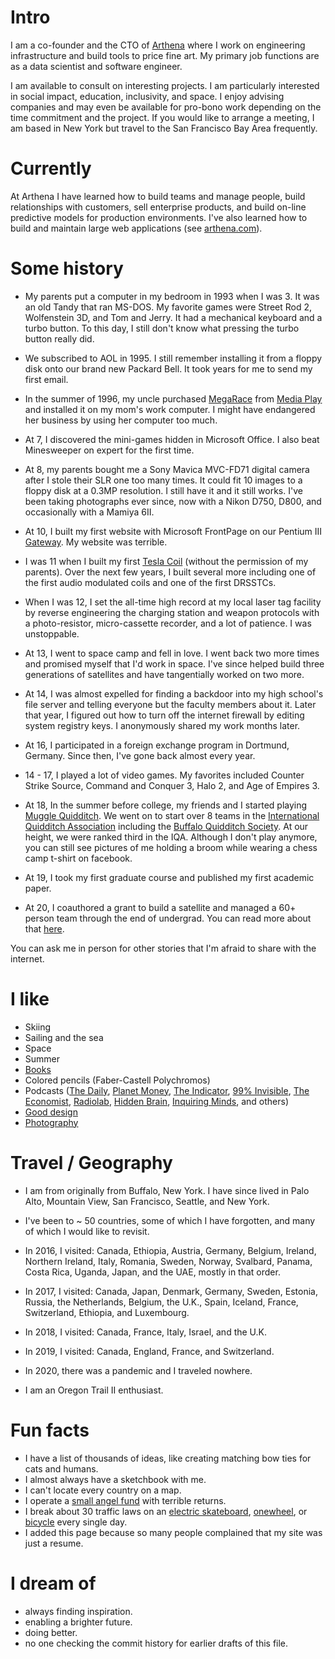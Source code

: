 
# Intro

I am a co-founder and the CTO of [Arthena](https://arthena.com) where I work on engineering infrastructure and build tools to price fine art. My primary job functions are as a data scientist and software engineer.

I am available to consult on interesting projects. I am particularly interested in social impact, education, inclusivity, and space. I enjoy advising companies and may even be available for pro-bono work depending on the time commitment and the project. If you would like to arrange a meeting, I am based in New York but travel to the San Francisco Bay Area frequently.

# Currently

At Arthena I have learned how to build teams and manage people, build relationships with customers, sell enterprise products, and build on-line predictive models for production environments. I've also learned how to build and maintain large web applications (see [arthena.com](https://arthena.com)).

# Some history

- My parents put a computer in my bedroom in 1993 when I was 3. It was an old Tandy that ran MS-DOS. My favorite games were Street Rod 2, Wolfenstein 3D, and Tom and Jerry. It had a mechanical keyboard and a turbo button. To this day, I still don't know what pressing the turbo button really did.

- We subscribed to AOL in 1995. I still remember installing it from a floppy disk onto our brand new Packard Bell. It took years for me to send my first email.

- In the summer of 1996, my uncle purchased [MegaRace](https://en.wikipedia.org/wiki/MegaRace) from [Media Play](https://en.wikipedia.org/wiki/Media_Play) and installed it on my mom's work computer. I might have endangered her business by using her computer too much.

- At 7, I discovered the mini-games hidden in Microsoft Office. I also beat Minesweeper on expert for the first time.

- At 8, my parents bought me a Sony Mavica MVC-FD71 digital camera after I stole their SLR one too many times. It could fit 10 images to a floppy disk at a 0.3MP resolution. I still have it and it still works. I've been taking photographs ever since, now with a Nikon D750, D800, and occasionally with a Mamiya 6II.

- At 10, I built my first website with Microsoft FrontPage on our Pentium III [Gateway](https://en.wikipedia.org/wiki/Gateway,_Inc.). My website was terrible.

- I was 11 when I built my first [Tesla Coil](https://en.wikipedia.org/wiki/Tesla_coil) (without the permission of my parents). Over the next few years, I built several more including one of the first audio modulated coils and one of the first DRSSTCs.

- When I was 12, I set the all-time high record at my local laser tag facility by reverse engineering the charging station and weapon protocols with a photo-resistor, micro-cassette recorder, and a lot of patience. I was unstoppable.

- At 13, I went to space camp and fell in love. I went back two more times and promised myself that I'd work in space. I've since helped build three generations of satellites and have tangentially worked on two more.

- At 14, I was almost expelled for finding a backdoor into my high school's file server and telling everyone but the faculty members about it. Later that year, I figured out how to turn off the internet firewall by editing system registry keys. I anonymously shared my work months later.

- At 16, I participated in a foreign exchange program in Dortmund, Germany. Since then, I've gone back almost every year.

- 14 - 17, I played a lot of video games. My favorites included Counter Strike Source, Command and Conquer 3, Halo 2, and Age of Empires 3.

- At 18, In the summer before college, my friends and I started playing <a href="https://en.wikipedia.org/wiki/Quidditch_(sport)">Muggle Quidditch</a>. We went on to start over 8 teams in the [International Quidditch Association](https://en.wikipedia.org/wiki/International_Quidditch_Association) including the [Buffalo Quidditch Society](https://www.facebook.com/buffaloquidditch/). At our height, we were ranked third in the IQA. Although I don't play anymore, you can still see pictures of me holding a broom while wearing a chess camp t-shirt on facebook.

- At 19, I took my first graduate course and published my first academic paper.

- At 20, I coauthored a grant to build a satellite and managed a 60+ person team through the end of undergrad. You can read more about that [here](https://ubnl.space/glados/).

You can ask me in person for other stories that I'm afraid to share with the internet.

# I like

- Skiing
- Sailing and the sea
- Space
- Summer
- [Books](https://www.goodreads.com/mdangelo)
- Colored pencils (Faber-Castell Polychromos)
- Podcasts ([The Daily](https://www.nytimes.com/column/the-daily), [Planet Money](https://www.npr.org/sections/money/), [The Indicator](https://www.npr.org/podcasts/510325/the-indicator-from-planet-money), [99% Invisible](https://99percentinvisible.org/episodes/), [The Economist](http://radio.economist.com/), [Radiolab](https://www.wnycstudios.org/shows/radiolab), [Hidden Brain](https://www.npr.org/series/423302056/hidden-brain), [Inquiring Minds](https://inquiring.show), and others)
- [Good design](/)
- [Photography](https://instagram.com/dangelosaurus)

# Travel / Geography

- I am from originally from Buffalo, New York. I have since lived in
Palo Alto, Mountain View, San Francisco, Seattle, and New York.

- I've been to ~ 50 countries, some of which I have forgotten, and many of which I would like to revisit.

- In 2016, I visited: Canada, Ethiopia, Austria, Germany, Belgium, Ireland, Northern Ireland, Italy, Romania, Sweden, Norway, Svalbard, Panama, Costa Rica, Uganda, Japan, and the UAE, mostly in that order.

- In 2017, I visited: Canada, Japan, Denmark, Germany, Sweden, Estonia, Russia, the Netherlands, Belgium, the U.K., Spain, Iceland, France, Switzerland, Ethiopia, and Luxembourg.

- In 2018, I visited: Canada, France, Italy, Israel, and the U.K.

- In 2019, I visited: Canada, England, France, and Switzerland.

- In 2020, there was a pandemic and I traveled nowhere.

- I am an Oregon Trail II enthusiast.

# Fun facts

- I have a list of thousands of ideas, like creating matching bow ties for cats and humans.
- I almost always have a sketchbook with me.
- I can't locate every country on a map.
- I operate a [small angel fund](http://skepticalinvestments.biz/) with terrible returns.
- I break about 30 traffic laws on an [electric skateboard](https://boostedboards.com/vehicles/shortboards/boosted-mini-x), [onewheel](https://onewheel.com/products/xr), or [bicycle](https://www.citibikenyc.com/) every single day.
- I added this page because so many people complained that my site was just a resume.

# I dream of

- always finding inspiration.
- enabling a brighter future.
- doing better.
- no one checking the commit history for earlier drafts of this file.
